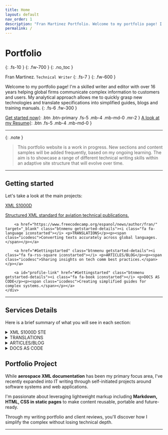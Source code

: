 ```yaml
---
title: Home
layout: default
nav_order: 1
description: "Fran Martinez Portfolio. Welcome to my portfolio page! I'm a skilled writer and editor with over 16 years helping global firms communicate complex information to customers and users."
permalink: /
---
```


# Portfolio
{: .fs-10 }
{: .fw-700 }
{: .no_toc }

Fran Martinez. `Technical Writer` 
{: .fs-7 }
{: .fw-600 }

Welcome to my portfolio page! I'm a skilled writer and editor with over 16 years helping global firms communicate complex information to customers and users. My analytical approach allows me to quickly grasp new technologies and translate specifications into simplified guides, blogs and training manuals.
{: .fs-6 .fw-300 }

[Get started now](#getting-started){: .btn .btn-primary .fs-5 .mb-4 .mb-md-0 .mr-2 }
[A look at my Resume](https://franmaral.github.io/resume/resume.html){: .btn .fs-5 .mb-4 .mb-md-0 }

---

{: .note }
> This portfolio website is a work in progress. New sections and content samples will be added frequently, based on my ongoing learning. The aim is to showcase a range of different technical writing skills within an adaptive site structure that will evolve over time.

---

## Getting started
<head>
    <link
        rel="stylesheet"
        href="https://use.fontawesome.com/releases/v5.8.2/css/all.css"
    />
</head>
<div id="getstarted" class="getstarted-section">
    <div class="getstarted-section-header">
        <p>Let's take a look at the main projects:</p>
    </div>
    <div class="getstarted-links">
        <a href="./docs/xml/xml-overview.html" target="" class="btnmenu getstarted-details"><i class="fa fa-code iconstarted"></i> <p>XML S1000D</p><p><span class="icodesc">Structured XML standard for aviation technical publications.</span></p></a>

        <a href="https://www.freecodecamp.org/espanol/news/author/fran/" target="_blank" class="btnmenu getstarted-details"><i class="fa fa-language iconstarted"></i> <p>TRANSLATIONS</p><p><span class="icodesc">Converting texts accurately across global languages.</span></p></a>

        <a href="#Gettingstarted" class="btnmenu getstarted-details"><i class="fa fa-rss-square iconstarted"></i> <p>ARTICLES/BLOG</p><p><span class="icodesc">Sharing insights on tech comm best practices.</span></p></a>

        <a id="profile-link" href="#Gettingstarted" class="btnmenu getstarted-details"><i class="fa fa-book iconstarted"></i> <p>DOCS AS CODE</p><p><span class="icodesc">Creating simplified guides for complex systems.</span></p></a>
    </div>
</div>

---

## Services Details

Here is a brief summary of what you will see in each section:

<details>
<summary><span class="label label-purple">XML S1000D STE</span></summary>
    <p>Over 16 years expertise in end-to-end S1000D technical writing with both civil and military aviation OEMs. Extensively applied concepts of Information Management, Information Sets, Data Modules, Publication Modules, Technical Content Optimization, and Common Information Repositories across aircraft system manuals and IETMs.</p>
    <p>Authored onboard system software test and troubleshooting procedures for flight control units. Created standard test equipment maintenance guides describing diagnostics suite interfaces and fault logging methodology. Developed XML authoring practices aligned with business rules and customizations for change integration.</p>

</details>

<details>
<summary><span class="label label-purple">TRANSLATIONS</span></summary>
    <p>I possess strong language skills in English and Spanish with experience in editing, proofreading and translating complex text. Leveraging my analytical abilities and technical vocabulary, I ensure high quality outputs through rigorous multi-stage reviews.</p>
    <p>As a publishing professional, I adopt style guides like APA and Chicago to enforce consistency in tone, voice and formatting across documents and articles. I am also adept at terminology research and glossary creation. Looking ahead, I am enthusiastic about using AI writing assistants like ChatGPT or Claude to augment human translation by providing first drafts for refinement.</p>
    <p>With my blend of linguistic skills, technical writing expertise and knowledge of modern CAT tools, I can enhance your content quality through editing, QC checks and translation projects requiring subject matter precision.</p>

</details>

<details>
<summary><span class="label label-purple"> ARTICLES/BLOG</span></summary>
    <p>I have a strong passion for writing and continuous self-improvement that drives me to explore topics beyond my core technical expertise. Leveraging my analytical mindset, I author articles on emerging technologies while simplifying complex subjects for beginners.</p>
    <p>My freelance portfolio includes pieces on IA adoption challenges, technical writing specifications, and other technology disruptions published in magazines. I also run a blog where I pen down insightful commentaries on the changing landscape of technical communications. Through these writings targeted at both business and casual readers, I want to build thought leadership and give back to the community.</p>
    <p>I have garnered positive feedback for explaining technical topics in plain, engaging language. I wish to apply this flair for communicating complex information through a conversational style to your content marketing initiatives or internal newsletters.</p>

</details>

<details>
<summary><span class="label label-purple">DOCS AS CODE</span></summary>
    <p>I have expertise in advanced documentation systems built using static sites and web technologies like HTML, CSS and other programming languages. These docs-as-code systems treat documentation like software code.</p>
    <p>I have created documentation websites using static sites and CI/CD tools. I designed reusable templates, stylesheets, and components that can be used across manuals. I also built features like search capability using JavaScript. Through these self-learning projects, I can apply my learnings to companies wanting to modernize technical publications. </p>
    <p>My next goal is to transition from XML documentation to docs-as-code methods used by leading tech firms. I am passionate about bringing agile and collaborative documentation approaches through technologies like static site generators, Markdown authoring, version control systems, and automation scripts.</p>

</details>

## Portfolio Project

While **aerospace XML documentation** has been my primary focus area, I've recently expanded into IT writing through self-initiated projects around software systems and web applications. 

I'm passionate about leveraging lightweight markup including **Markdown, HTML, CSS in static pages** to make content reusable, portable and future-ready. 

Through my writing portfolio and client reviews, you'll discover how I simplify the complex without losing technical depth.


----


